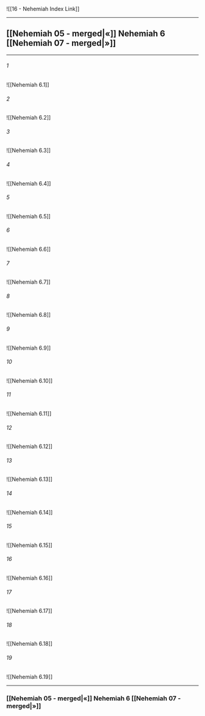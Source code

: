 ![[16 - Nehemiah Index Link]]

---
##  [[Nehemiah 05 - merged|«]] Nehemiah 6 [[Nehemiah 07 - merged|»]]

---

###### 1
![[Nehemiah 6.1]] 

###### 2
![[Nehemiah 6.2]] 

###### 3
![[Nehemiah 6.3]] 

###### 4
![[Nehemiah 6.4]]

###### 5 
![[Nehemiah 6.5]] 

###### 6
![[Nehemiah 6.6]] 

###### 7
![[Nehemiah 6.7]] 

###### 8
![[Nehemiah 6.8]] 

###### 9
![[Nehemiah 6.9]] 

###### 10
![[Nehemiah 6.10]] 

###### 11
![[Nehemiah 6.11]] 

###### 12
![[Nehemiah 6.12]]

###### 13
![[Nehemiah 6.13]] 

###### 14
![[Nehemiah 6.14]] 

###### 15
![[Nehemiah 6.15]]

###### 16
![[Nehemiah 6.16]] 

###### 17
![[Nehemiah 6.17]]

###### 18
![[Nehemiah 6.18]] 

###### 19
![[Nehemiah 6.19]] 


---
###  [[Nehemiah 05 - merged|«]] Nehemiah 6 [[Nehemiah 07 - merged|»]]